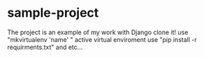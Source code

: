 # sample-project
The project is an example of my work with Django
clone it!
use "mkvirtualenv 'name' "
active virtual enviroment
use "pip install -r requirments.txt"
and etc...

